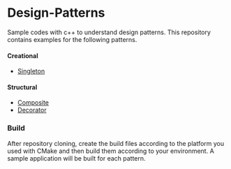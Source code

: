 # Design-Patterns
Sample codes with c++ to understand design patterns. 
This repository contains examples for the following patterns.

#### Creational
- [Singleton](src/singleton/README.md)

#### Structural
- [Composite](src/composite/README.md)
- [Decorator](src/decorator/README.md)

### Build
After repository cloning, create the build files according to the platform you used with CMake and then build them according to your environment. A sample application will be built for each pattern.